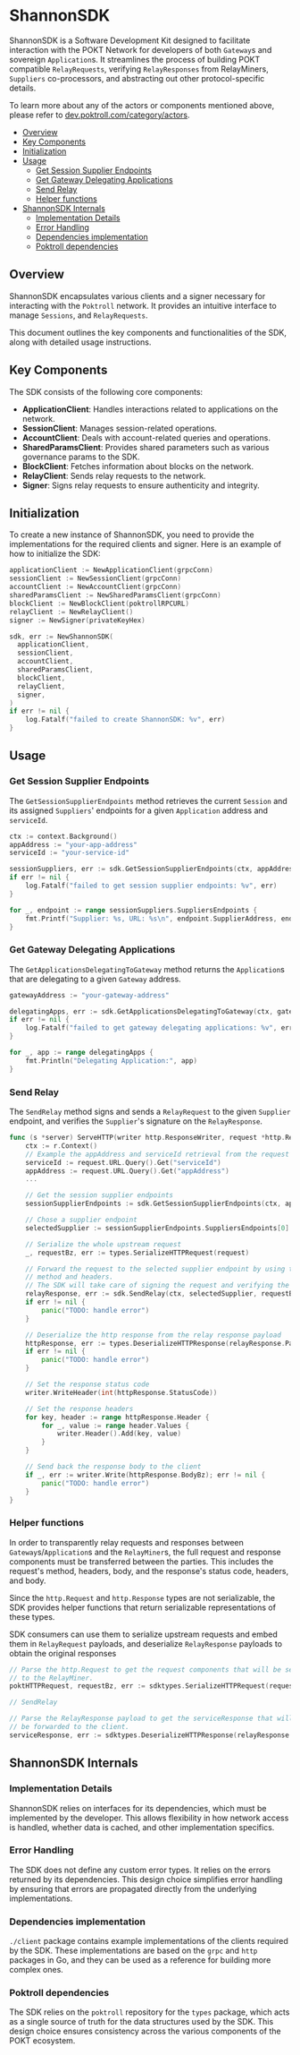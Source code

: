 # ShannonSDK <!-- omit in toc -->

ShannonSDK is a Software Development Kit designed to facilitate interaction with
the POKT Network for developers of both `Gateway`s and sovereign `Application`s.
It streamlines the process of building POKT compatible `RelayRequests`, verifying
`RelayResponses` from RelayMiners, `Suppliers` co-processors, and abstracting out
other protocol-specific details.

To learn more about any of the actors or components mentioned above, please refer
to [dev.poktroll.com/category/actors](https://dev.poktroll.com/category/actors).

- [Overview](#overview)
- [Key Components](#key-components)
- [Initialization](#initialization)
- [Usage](#usage)
  - [Get Session Supplier Endpoints](#get-session-supplier-endpoints)
  - [Get Gateway Delegating Applications](#get-gateway-delegating-applications)
  - [Send Relay](#send-relay)
  - [Helper functions](#helper-functions)
- [ShannonSDK Internals](#shannonsdk-internals)
  - [Implementation Details](#implementation-details)
  - [Error Handling](#error-handling)
  - [Dependencies implementation](#dependencies-implementation)
  - [Poktroll dependencies](#poktroll-dependencies)

## Overview

ShannonSDK encapsulates various clients and a signer necessary for interacting
with the `Poktroll` network. It provides an intuitive interface to manage `Sessions`,
and `RelayRequests`.

This document outlines the key components and functionalities of the SDK, along
with detailed usage instructions.

## Key Components

The SDK consists of the following core components:

- **ApplicationClient**: Handles interactions related to applications on the network.
- **SessionClient**: Manages session-related operations.
- **AccountClient**: Deals with account-related queries and operations.
- **SharedParamsClient**: Provides shared parameters such as various governance params to the SDK.
- **BlockClient**: Fetches information about blocks on the network.
- **RelayClient**: Sends relay requests to the network.
- **Signer**: Signs relay requests to ensure authenticity and integrity.

## Initialization

To create a new instance of ShannonSDK, you need to provide the implementations for
the required clients and signer. Here is an example of how to initialize the SDK:

```go
applicationClient := NewApplicationClient(grpcConn)
sessionClient := NewSessionClient(grpcConn)
accountClient := NewAccountClient(grpcConn)
sharedParamsClient := NewSharedParamsClient(grpcConn)
blockClient := NewBlockClient(poktrollRPCURL)
relayClient := NewRelayClient()
signer := NewSigner(privateKeyHex)

sdk, err := NewShannonSDK(
  applicationClient,
  sessionClient,
  accountClient,
  sharedParamsClient,
  blockClient,
  relayClient,
  signer,
)
if err != nil {
    log.Fatalf("failed to create ShannonSDK: %v", err)
}
```

## Usage

### Get Session Supplier Endpoints

The `GetSessionSupplierEndpoints` method retrieves the current `Session` and its
assigned `Suppliers`' endpoints for a given `Application` address and `serviceId`.

```go
ctx := context.Background()
appAddress := "your-app-address"
serviceId := "your-service-id"

sessionSuppliers, err := sdk.GetSessionSupplierEndpoints(ctx, appAddress, serviceId)
if err != nil {
    log.Fatalf("failed to get session supplier endpoints: %v", err)
}

for _, endpoint := range sessionSuppliers.SuppliersEndpoints {
    fmt.Printf("Supplier: %s, URL: %s\n", endpoint.SupplierAddress, endpoint.Url)
}
```

### Get Gateway Delegating Applications

The `GetApplicationsDelegatingToGateway` method returns the `Application`s that are
delegating to a given `Gateway` address.

```go
gatewayAddress := "your-gateway-address"

delegatingApps, err := sdk.GetApplicationsDelegatingToGateway(ctx, gatewayAddress)
if err != nil {
    log.Fatalf("failed to get gateway delegating applications: %v", err)
}

for _, app := range delegatingApps {
    fmt.Println("Delegating Application:", app)
}
```

### Send Relay

The `SendRelay` method signs and sends a `RelayRequest` to the given `Supplier` endpoint,
and verifies the `Supplier`'s signature on the `RelayResponse`.

```go
func (s *server) ServeHTTP(writer http.ResponseWriter, request *http.Request) {
    ctx := r.Context()
    // Example the appAddress and serviceId retrieval from the request
    serviceId := request.URL.Query().Get("serviceId")
    appAddress := request.URL.Query().Get("appAddress")
    ...

    // Get the session supplier endpoints
    sessionSupplierEndpoints := sdk.GetSessionSupplierEndpoints(ctx, appAddress, serviceId)

    // Chose a supplier endpoint
    selectedSupplier := sessionSupplierEndpoints.SuppliersEndpoints[0]

    // Serialize the whole upstream request
    _, requestBz, err := types.SerializeHTTPRequest(request)

    // Forward the request to the selected supplier endpoint by using the same
    // method and headers.
    // The SDK will take care of signing the request and verifying the response.
    relayResponse, err := sdk.SendRelay(ctx, selectedSupplier, requestBz)
    if err != nil {
        panic("TODO: handle error")
    }

    // Deserialize the http response from the relay response payload
    httpResponse, err := types.DeserializeHTTPResponse(relayResponse.Payload)
    if err != nil {
        panic("TODO: handle error")
    }

    // Set the response status code
    writer.WriteHeader(int(httpResponse.StatusCode))

    // Set the response headers
    for key, header := range httpResponse.Header {
        for _, value := range header.Values {
            writer.Header().Add(key, value)
        }
    }

    // Send back the response body to the client
    if _, err := writer.Write(httpResponse.BodyBz); err != nil {
        panic("TODO: handle error")
    }
}
```

### Helper functions

In order to transparently relay requests and responses between `Gateway`s/`Application`s
and the `RelayMiner`s, the full request and response components must be transferred
between the parties. This includes the request's method, headers, body, and the response's
status code, headers, and body.

Since the `http.Request` and `http.Response` types are not serializable, the SDK provides
helper functions that return serializable representations of these types.

SDK consumers can use them to serialize upstream requests and embed them in `RelayRequest`
payloads, and deserialize `RelayResponse` payloads to obtain the original responses

```go
// Parse the http.Request to get the request components that will be sent
// to the RelayMiner.
poktHTTPRequest, requestBz, err := sdktypes.SerializeHTTPRequest(request)

// SendRelay

// Parse the RelayResponse payload to get the serviceResponse that will
// be forwarded to the client.
serviceResponse, err := sdktypes.DeserializeHTTPResponse(relayResponse.Payload)
```

## ShannonSDK Internals

### Implementation Details

ShannonSDK relies on interfaces for its dependencies, which must be implemented
by the developer. This allows flexibility in how network access is handled,
whether data is cached, and other implementation specifics.

### Error Handling

The SDK does not define any custom error types. It relies on the errors returned
by its dependencies. This design choice simplifies error handling by ensuring
that errors are propagated directly from the underlying implementations.

### Dependencies implementation

`./client` package contains example implementations of the clients required by
the SDK. These implementations are based on the `grpc` and `http` packages in
Go, and they can be used as a reference for building more complex ones.

### Poktroll dependencies

The SDK relies on the `poktroll` repository for the `types` package, which
acts as a single source of truth for the data structures used by the SDK.
This design choice ensures consistency across the various components of the
POKT ecosystem.